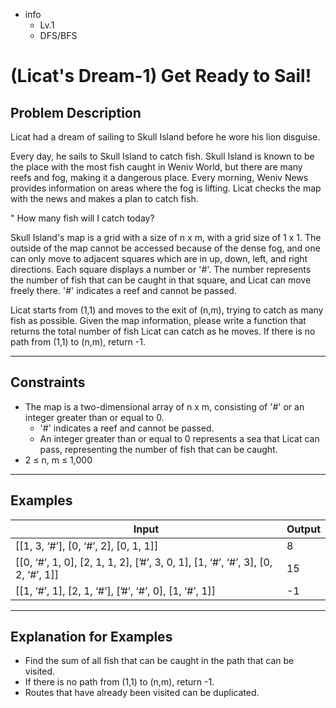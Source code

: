 - info
    - Lv.1
    - DFS/BFS

# (Licat's Dream-1) Get Ready to Sail!

## Problem Description
Licat had a dream of sailing to Skull Island before he wore his lion disguise.

Every day, he sails to Skull Island to catch fish. Skull Island is known to be the place with the most fish caught in Weniv World, but there are many reefs and fog, making it a dangerous place. Every morning, Weniv News provides information on areas where the fog is lifting. Licat checks the map with the news and makes a plan to catch fish.

" How many fish will I catch today?

Skull Island's map is a grid with a size of n x m, with a grid size of 1 x 1. The outside of the map cannot be accessed because of the dense fog, and one can only move to adjacent squares which are in up, down, left, and right directions. Each square displays a number or '#'. The number represents the number of fish that can be caught in that square, and Licat can move freely there. '#' indicates a reef and cannot be passed.

Licat starts from (1,1) and moves to the exit of (n,m), trying to catch as many fish as possible. Given the map information, please write a function that returns the total number of fish Licat can catch as he moves. If there is no path from (1,1) to (n,m), return -1.

---

## Constraints
- The map is a two-dimensional array of n x m, consisting of '#' or an integer greater than or equal to 0.
  - '#' indicates a reef and cannot be passed. 
  - An integer greater than or equal to 0 represents a sea that Licat can pass, representing the number of fish that can be caught. 
- 2 ≤ n, m ≤ 1,000

---

## Examples
| Input | Output |
| --- | --- |
| [[1, 3, ‘#’], [0, ‘#’, 2], [0, 1, 1]] | 8 |
| [[0, ‘#’, 1, 0], [2, 1, 1, 2], [’#’, 3, 0, 1], [1, ‘#’, ‘#’, 3], [0, 2, ‘#’, 1]] | 15 |
| [[1, ‘#’, 1], [2, 1, ‘#’], [’#’, ‘#’, 0], [1, ‘#’, 1]] | -1 |

---

## Explanation for Examples
- Find the sum of all fish that can be caught in the path that can be visited. 
- If there is no path from (1,1) to (n,m), return -1.
- Routes that have already been visited can be duplicated.
